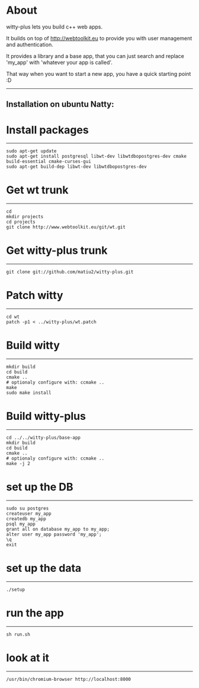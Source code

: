 About
=====

witty-plus lets you build c++ web apps.

It builds on top of http://webtoolkit.eu to provide you with user management and authentication.

It provides a library and a base app, that you can just search and replace 'my_app' with 'whatever your app is called'.

That way when you want to start a new app, you have a quick starting point :D

-----

Installation on ubuntu Natty:
----------------------------

# Install packages
-----------------

    sudo apt-get update
    sudo apt-get install postgresql libwt-dev libwtdbopostgres-dev cmake build-essential cmake-curses-gui
    sudo apt-get build-dep libwt-dev libwtdbopostgres-dev

# Get wt trunk
--------------

    cd
    mkdir projects
    cd projects
    git clone http://www.webtoolkit.eu/git/wt.git

# Get witty-plus trunk
--------------

    git clone git://github.com/matiu2/witty-plus.git

# Patch witty
--------------

    cd wt
    patch -p1 < ../witty-plus/wt.patch

# Build witty
--------------

    mkdir build
    cd build
    cmake ..
    # optionaly configure with: ccmake ..
    make
    sudo make install

# Build witty-plus
--------------

    cd ../../witty-plus/base-app
    mkdir build
    cd build
    cmake ..
    # optionaly configure with: ccmake ..
    make -j 2

# set up the DB
--------------

    sudo su postgres
    createuser my_app
    createdb my_app
    psql my_app
    grant all on database my_app to my_app;
    alter user my_app password 'my_app';
    \q
    exit

# set up the data
--------------

    ./setup

# run the app
--------------

    sh run.sh

# look at it
--------------

    /usr/bin/chromium-browser http://localhost:8000
